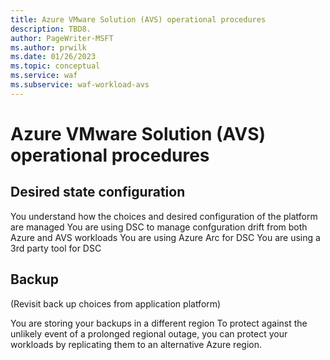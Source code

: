 ```yaml
---
title: Azure VMware Solution (AVS) operational procedures
description: TBD8.
author: PageWriter-MSFT
ms.author: prwilk
ms.date: 01/26/2023
ms.topic: conceptual
ms.service: waf
ms.subservice: waf-workload-avs
---
```


# Azure VMware Solution (AVS) operational procedures

## Desired state configuration


 You understand how the choices and desired configuration of the platform are managed	You are using DSC to manage confguration drift from both Azure and AVS workloads
	You are using Azure Arc for DSC
	You are using a 3rd party tool for DSC



## Backup

(Revisit back up choices from application platform)

You are storing your backups in a different region	To protect against the unlikely event of a prolonged regional outage, you can protect your workloads by replicating them to an alternative Azure region.